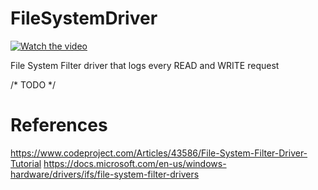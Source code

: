# FileSystemDriver

[![Watch the video](https://github.com/CynicalApe/FileSystemDriver/blob/master/FileSystemDriverTEST/ss.png?raw=true)](https://youtu.be/PAOrE4K9i84)

File System Filter driver that logs every READ and WRITE request

/* TODO */


# References
https://www.codeproject.com/Articles/43586/File-System-Filter-Driver-Tutorial
https://docs.microsoft.com/en-us/windows-hardware/drivers/ifs/file-system-filter-drivers
